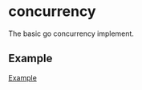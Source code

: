 # concurrency

The basic go concurrency implement.

## Example

[Example](https://github.com/JonSnow47/concurrency/example)
